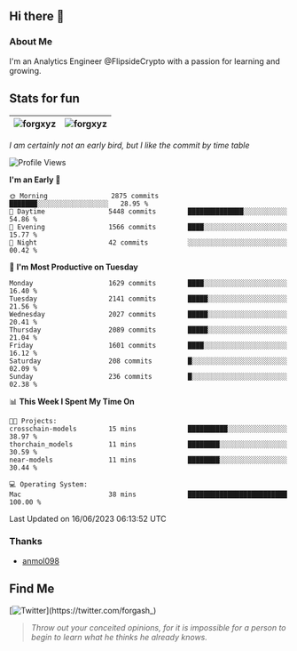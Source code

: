 ## Hi there 👋

### About Me

I'm an Analytics Engineer @FlipsideCrypto with a passion for learning and growing.
  
## Stats for fun

| <img align="center" src="https://github-readme-streak-stats.herokuapp.com/?user=forgxyz&theme=tokyonight" alt="forgxyz" /> | <img align="center" src="https://github-readme-stats.vercel.app/api?username=forgxyz&theme=tokyonight&show_icons=true" alt="forgxyz" /> |
| ------------- |------------- |

*I am certainly not an early bird, but I like the commit by time table*  

<!--START_SECTION:waka-->
![Profile Views](http://img.shields.io/badge/Profile%20Views-0-blue)

**I'm an Early 🐤** 

```text
🌞 Morning                2875 commits        ███████░░░░░░░░░░░░░░░░░░   28.95 % 
🌆 Daytime                5448 commits        ██████████████░░░░░░░░░░░   54.86 % 
🌃 Evening                1566 commits        ████░░░░░░░░░░░░░░░░░░░░░   15.77 % 
🌙 Night                  42 commits          ░░░░░░░░░░░░░░░░░░░░░░░░░   00.42 % 
```
📅 **I'm Most Productive on Tuesday** 

```text
Monday                   1629 commits        ████░░░░░░░░░░░░░░░░░░░░░   16.40 % 
Tuesday                  2141 commits        █████░░░░░░░░░░░░░░░░░░░░   21.56 % 
Wednesday                2027 commits        █████░░░░░░░░░░░░░░░░░░░░   20.41 % 
Thursday                 2089 commits        █████░░░░░░░░░░░░░░░░░░░░   21.04 % 
Friday                   1601 commits        ████░░░░░░░░░░░░░░░░░░░░░   16.12 % 
Saturday                 208 commits         █░░░░░░░░░░░░░░░░░░░░░░░░   02.09 % 
Sunday                   236 commits         █░░░░░░░░░░░░░░░░░░░░░░░░   02.38 % 
```


📊 **This Week I Spent My Time On** 

```text
🐱‍💻 Projects: 
crosschain-models        15 mins             ██████████░░░░░░░░░░░░░░░   38.97 % 
thorchain_models         11 mins             ████████░░░░░░░░░░░░░░░░░   30.59 % 
near-models              11 mins             ████████░░░░░░░░░░░░░░░░░   30.44 % 

💻 Operating System: 
Mac                      38 mins             █████████████████████████   100.00 % 
```


 Last Updated on 16/06/2023 06:13:52 UTC
<!--END_SECTION:waka-->

### Thanks
 - [anmol098](https://github.com/anmol098/waka-readme-stats/)
  
## Find Me
[![Twitter](https://img.shields.io/twitter/url/https/twitter.com/forgash_.svg?style=social&label=Follow%20%40forgash_)](https://twitter.com/forgash_)


> *Throw out your conceited opinions, for it is impossible for a person to begin to learn what he thinks he already knows.* 
